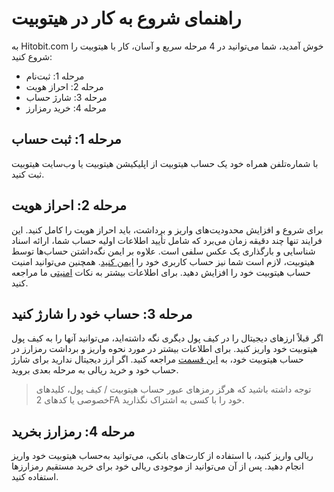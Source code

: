 #  راهنمای شروع به کار در هیتوبیت

به Hitobit.com خوش آمدید، شما می‌توانید در 4 مرحله سریع و آسان، کار با هیتوبیت را شروع کنید:

-	مرحله 1: ثبت‌نام
-	مرحله 2: احراز هویت 
-	مرحله 3: شارژ حساب 
-	مرحله 4: خرید رمزارز

## مرحله 1: ثبت حساب

با شماره‌تلفن همراه خود یک حساب هیتوبیت از اپلیکیشن هیتوبیت یا وب‌سایت هیتوبیت ثبت کنید.

## مرحله 2: احراز هویت

برای شروع و افزایش محدودیت‌های واریز و برداشت، باید احراز هویت را کامل کنید. این فرایند تنها چند دقیقه زمان می‌برد که شامل تأیید اطلاعات اولیه حساب شما، ارائه اسناد شناسایی و بارگذاری یک عکس سلفی است.
علاوه بر ایمن نگه‌داشتن حساب‌ها توسط هیتوبیت، لازم است شما نیز حساب کاربری خود را [ایمن کنید](https://github.com/HitoBitCo/FAQDocs/blob/main/Security/Security-Tips/How-to-Secure-Your-Hitobit-Account/How-to-Secure-Your-Hitobit-Account.md). همچنین می‌توانید امنیت حساب هیتوبیت خود را افزایش دهید. برای اطلاعات بیشتر به نکات [امنیتی](https://github.com/HitoBitCo/FAQDocs/blob/main/Security/Security-Tips/Hitobit-Account-Security-Tips/Hitobit-Account-Security-Tips.md) ما مراجعه کنید.

## مرحله 3: حساب خود را شارژ کنید

اگر قبلاً ارزهای دیجیتال را در کیف پول دیگری نگه داشته‌اید، می‌توانید آنها را به کیف پول هیتوبیت خود واریز کنید. برای اطلاعات بیشتر در مورد نحوه واریز و برداشت رمزارز در حساب هیتوبیت خود، به [این قسمت](https://github.com/HitoBitCo/FAQDocs/blob/main/Crypto-Deposit-Withdrawal/Deposit-Withdraw-Guide/How-Do-I-DepositWithdraw-Cryptocurrency-on-Hitobit/How-Do-I-DepositWithdraw-Cryptocurrency-on-Hitobit.md) مراجعه کنید.
اگر ارز دیجیتال ندارید برای شارژ حساب خود و خرید ریالی به مرحله بعدی بروید.

> توجه داشته باشید که هرگز رمزهای عبور حساب هیتوبیت / کیف پول، کلیدهای خصوصی یا کدهای 2FA خود را با کسی به اشتراک نگذارید.

## مرحله 4: رمزارز بخرید	

ریالی واریز کنید، با استفاده از کارت‌های بانکی، می‌توانید به‌حساب هیتوبیت خود واریز انجام دهید. پس از آن می‌توانید از موجودی ریالی خود برای خرید مستقیم رمزارزها استفاده کنید.




